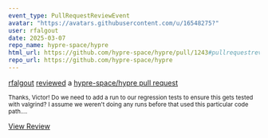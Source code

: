 ```yaml
---
event_type: PullRequestReviewEvent
avatar: "https://avatars.githubusercontent.com/u/16548275?"
user: rfalgout
date: 2025-03-07
repo_name: hypre-space/hypre
html_url: https://github.com/hypre-space/hypre/pull/1243#pullrequestreview-2667827187
repo_url: https://github.com/hypre-space/hypre
---
```


<a href='https://github.com/rfalgout' target='_blank'>rfalgout</a> <a href='https://github.com/hypre-space/hypre/pull/1243#pullrequestreview-2667827187' target='_blank'>reviewed</a> a <a href='https://github.com/hypre-space/hypre/pull/1243' target='_blank'>hypre-space/hypre pull request</a>

<small>Thanks, Victor!  Do we need to add a run to our regression tests to ensure this gets tested with valgrind?  I assume we weren't doing any runs before that used this particular code path....</small>

<a href='https://github.com/hypre-space/hypre/pull/1243#pullrequestreview-2667827187' target='_blank'>View Review</a>